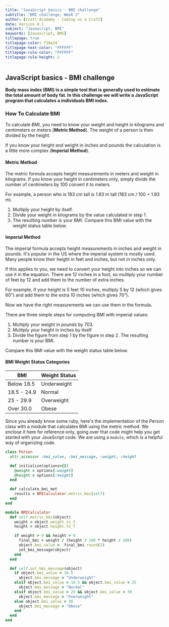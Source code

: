 ```yaml
---
title: "JavaScript basics - BMI challenge"
subtitle: "BMI challenge, Week 2"
author: [Craft Academy - Coding as a Craft]
date: Version 0.1
subject: "Javascript, BMI"
keywords: [Javascript, BMI]
titlepage: true
titlepage-color: f28e24
titlepage-text-color: "FFFFFF"
titlepage-rule-color: "FFFFFF"
titlepage-rule-height: 2
...
```


## JavaScript basics - BMI challenge

**Body mass index \(BMI\) is a simple tool that is generally used to estimate the total amount of body fat. In this challenge we will write a JavaScript program that calculates a individuals BMI index.**

### How To Calculate BMI

To calculate BMI, you need to know your weight and height in kilograms and centimeters or meters \(**Metric Method**\). The weight of a person is then divided by the height.

If you know your height and weight in inches and pounds the calculation is a little more complex \(**Imperial Method**\).

#### Metric Method

The metric formula accepts height measurements in meters and weight in kilograms. If you know your height in centimeters only, simply divide the number of centimeters by 100 convert it to meters.

For example, a person who is 183 cm tall is 1.83 m tall \(183 cm / 100 = 1.83 m\).

1. Multiply your height by itself.
2. Divide your weight in kilograms by the value calculated in step 1.
3. The resulting number is your BMI. Compare this BMI value with the weight status table below.

#### Imperial Method

The imperial formula accepts height measurements in inches and weight in pounds. It's popular in the US where the imperial system is mostly used. Many people know their height in feet and inches, but not in inches only.

If this applies to you, we need to convert your height into inches so we can use it in the equation. There are 12 inches in a foot, so multiply your number of feet by 12 and add them to the number of extra inches.

For example, if your height is 5 feet 10 inches, multiply 5 by 12 \(which gives 60"\) and add them to the extra 10 inches \(which gives 70"\).

Now we have the right measurements we can use them in the formula.

There are three simple steps for computing BMI with imperial values:

1. Multiply your weight in pounds by 703.
2. Multiply your height in inches by itself
3. Divide the figure from step 1 by the figure in step 2.
   The resulting number is your BMI. 

Compare this BMI value with the weight status table below.

#### BMI Weight Status Categories

| BMI | Weight Status |
| --- | --- |
| Below 18.5 | Underweight |
| 18.5 - 24.9 | Normal |
| 25 - 29.9 | Overweight |
| Over 30.0 | Obese |

Since you already know some ruby, here's the implementation of the Person class with a module that calculates BMI using the metric method. We enclose it here for reference only, going over that code might help you get started with your JavaScript code. We are using a `module`, which is a helpful way of organizing code.

```ruby
class Person
  attr_accessor :bmi_value, :bmi_message, :weight, :height

  def initialize(options={})
    @weight = options[:weight]
    @height = options[:height]
  end

  def calculate_bmi_met
    results = BMICalculator.metric_bmi(self)
  end
end

module BMICalculator
  def self.metric_bmi(object)
    weight = object.weight.to_f
    height = object.height.to_f

    if weight > 0 && height > 0
      final_bmi = weight / (height / 100 * height / 100)
      object.bmi_value =  final_bmi.round(2)
      set_bmi_message(object)
    end
  end

  def self.set_bmi_message(object)
    if object.bmi_value < 18.5
      object.bmi_message = "Underweight"
    elsif object.bmi_value > 18.5 && object.bmi_value < 25
      object.bmi_message = "Normal"
    elsif object.bmi_value > 25 && object.bmi_value < 30
      object.bmi_message = "Overweight" 
    else object.bmi_value > 30
      object.bmi_message = "Obese" 
    end 
  end
end
```



